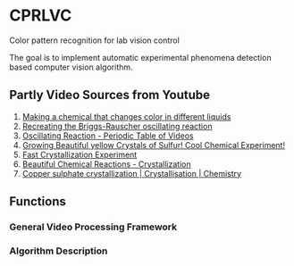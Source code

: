 # CPRLVC

Color pattern recognition for lab vision control

The goal is to implement automatic experimental phenomena detection based computer vision algorithm.

## Partly Video Sources from Youtube

1. [Making a chemical that changes color in different liquids](https://www.youtube.com/watch?v=RGG2GNvpwA4&list=RDCMUCFhXFikryT4aFcLkLw2LBLA&index=46)
2. [Recreating the Briggs-Rauscher oscillating reaction](https://www.youtube.com/watch?v=SCoLMfplVWs)
3. [Oscillating Reaction - Periodic Table of Videos](https://www.youtube.com/watch?v=uWh8reiXq58)
4. [Growing Beautiful yellow Crystals of Sulfur! Cool Chemical Experiment!](https://www.youtube.com/watch?v=AbyqVFcLsBE)
5. [Fast Crystallization Experiment](https://www.youtube.com/watch?v=gPEdoEtGmqE)
6. [Beautiful Chemical Reactions - Crystallization](https://www.youtube.com/watch?v=193qXKFMQR8)
7. [Copper sulphate crystallization | Crystallisation | Chemistry](https://www.youtube.com/watch?v=QdwKhbtzsug)

## Functions

### General Video Processing Framework

### Algorithm Description
